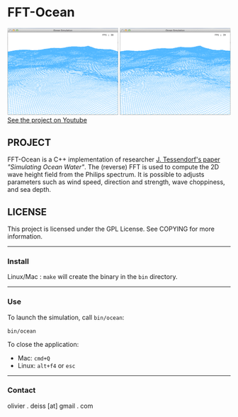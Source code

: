 # FFT-Ocean

![Screenshot](media/Screenshot.png)
[See the project on Youtube](http://youtu.be/JSNyfPAvYbg)

## PROJECT

FFT-Ocean is a C++ implementation of researcher [J. Tessendorf's paper](http://graphics.ucsd.edu/courses/rendering/2005/jdewall/tessendorf.pdf) *"Simulating Ocean Water"*. The (reverse) FFT is used to compute the 2D wave height field from the Philips spectrum. It is possible to adjusts parameters such as wind speed, direction and strength, wave choppiness, and sea depth.

## LICENSE

This project is licensed under the GPL License. See COPYING for more information.

***

### Install

Linux/Mac : `make` will create the binary in the `bin` directory.

***

### Use

To launch the simulation, call `bin/ocean`:

    bin/ocean

To close the application:
* Mac: `cmd+Q`
* Linux: `alt+f4` or `esc`

***

### Contact

olivier . deiss [at] gmail . com